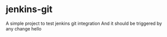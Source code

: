 # jenkins-git

A simple project to test jenkins git integration
And it should be triggered by any change
hello
